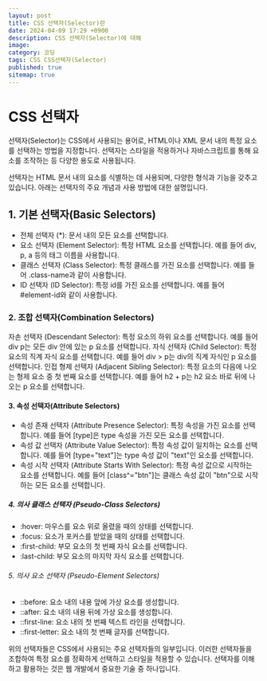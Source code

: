```yaml
---
layout: post
title: CSS 선택자(Selector)란
date: 2024-04-09 17:29 +0900
description: CSS 선택자(Selector)에 대해
image: 
category: 코딩
tags: CSS CSS선택자(Selector)
published: true
sitemap: true
---
```


# CSS 선택자

선택자(Selector)는 CSS에서 사용되는 용어로, HTML이나 XML 문서 내의 특정 요소를 선택하는 방법을 지정합니다. 선택자는 스타일을 적용하거나 자바스크립트를 통해 요소를 조작하는 등 다양한 용도로 사용됩니다.

선택자는 HTML 문서 내의 요소를 식별하는 데 사용되며, 다양한 형식과 기능을 갖추고 있습니다. 아래는 선택자의 주요 개념과 사용 방법에 대한 설명입니다.

## 1. 기본 선택자(Basic Selectors)

- 전체 선택자 (*): 문서 내의 모든 요소를 선택합니다.
- 요소 선택자 (Element Selector): 특정 HTML 요소를 선택합니다. 예를 들어 div, p, a 등의 태그 이름을 사용합니다.
- 클래스 선택자 (Class Selector): 특정 클래스를 가진 요소를 선택합니다. 예를 들어 .class-name과 같이 사용합니다.
- ID 선택자 (ID Selector): 특정 id를 가진 요소를 선택합니다. 예를 들어 #element-id와 같이 사용합니다.

### 2. 조합 선택자(Combination Selectors)

자손 선택자 (Descendant Selector): 특정 요소의 하위 요소를 선택합니다. 예를 들어 div p는 모든 div 안에 있는 p 요소를 선택합니다.
자식 선택자 (Child Selector): 특정 요소의 직계 자식 요소를 선택합니다. 예를 들어 div > p는 div의 직계 자식인 p 요소를 선택합니다.
인접 형제 선택자 (Adjacent Sibling Selector): 특정 요소의 다음에 나오는 형제 요소 중 첫 번째 요소를 선택합니다. 예를 들어 h2 + p는 h2 요소 바로 뒤에 나오는 p 요소를 선택합니다.

#### 3. 속성 선택자(Attribute Selectors)

- 속성 존재 선택자 (Attribute Presence Selector): 특정 속성을 가진 요소를 선택합니다. 예를 들어 [type]은 type 속성을 가진 모든 요소를 선택합니다.
- 속성 값 선택자 (Attribute Value Selector): 특정 속성 값이 일치하는 요소를 선택합니다. 예를 들어 [type="text"]는 type 속성 값이 "text"인 요소를 선택합니다.
- 속성 시작 선택자 (Attribute Starts With Selector): 특정 속성 값으로 시작하는 요소를 선택합니다. 예를 들어 [class^="btn"]는 클래스 속성 값이 "btn"으로 시작하는 모든 요소를 선택합니다.

##### 4. 의사 클래스 선택자 (Pseudo-Class Selectors)

- :hover: 마우스를 요소 위로 올렸을 때의 상태를 선택합니다.
- :focus: 요소가 포커스를 받았을 때의 상태를 선택합니다.
- :first-child: 부모 요소의 첫 번째 자식 요소를 선택합니다.
- :last-child: 부모 요소의 마지막 자식 요소를 선택합니다.

###### 5. 의사 요소 선택자 (Pseudo-Element Selectors)

- ::before: 요소 내의 내용 앞에 가상 요소를 생성합니다.
- ::after: 요소 내의 내용 뒤에 가상 요소를 생성합니다.
- ::first-line: 요소 내의 첫 번째 텍스트 라인을 선택합니다.
- ::first-letter: 요소 내의 첫 번째 글자를 선택합니다.

위의 선택자들은 CSS에서 사용되는 주요 선택자들의 일부입니다. 이러한 선택자들을 조합하여 특정 요소를 정확하게 선택하고 스타일을 적용할 수 있습니다. 선택자를 이해하고 활용하는 것은 웹 개발에서 중요한 기술 중 하나입니다.